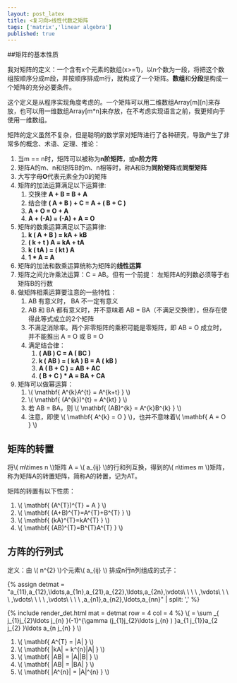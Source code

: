 ```yaml
---
layout: post_latex
title: <复习向>线性代数之矩阵
tags: ['matrix','linear algebra']
published: true
---
```


##矩阵的基本性质

我对矩阵的定义：一个含有x个元素的数组(x>=1)，以n个数为一段，将把这个数组按顺序分成m段，并按顺序排成m行，就构成了一个矩阵。**数组**和**分段**是构成一个矩阵的充分必要条件。

这个定义是从程序实现角度考虑的。一个矩阵可以用二维数组Array\[m\]\[n\]来存放，也可以用一维数组Array\[m*n\]来存放，在不考虑实现语言之前，我更倾向于使用一维数组。

矩阵的定义虽然不复杂，但是聪明的数学家对矩阵进行了各种研究，导致产生了非常多的概念、术语、定理、推论：

1. 当m == n时，矩阵可以被称为**n阶矩阵**，或**n阶方阵**
2. 矩阵A的m、n和矩阵B的m、n相等时，称A和B为**同阶矩阵**或**同型矩阵**
3. 大写字母**O**代表元素全为0的矩阵
4. 矩阵的加法运算满足以下运算律:
	1. 交换律 **A + B = B + A**
	2. 结合律 **( A + B ) + C = A + ( B + C )**
	3. **A + O = O + A**
	4. **A + (-A) = (-A) + A = O**
5. 矩阵的数乘运算满足以下运算律:
    1. **k ( A + B ) = kA + kB**
    2. **( k + t ) A = kA + tA**
    3. **k ( tA ) = ( kt ) A**
    4. **1 * A = A**
6. 矩阵的加法和数乘运算统称为矩阵的**线性运算**
7. 矩阵之间允许乘法运算：C = AB。但有一个前提：
    左矩阵A的列数必须等于右矩阵B的行数
8. 做矩阵相乘运算要注意的一些特性：
	1. AB 有意义时， BA 不一定有意义
	2. AB 和 BA 都有意义时，并不意味着 AB = BA（不满足交换律），但存在使得此等式成立的2个矩阵
	3. 不满足消除率。两个非零矩阵的乘积可能是零矩阵，即 AB = O 成立时，并不能推出 A = O 或 B = O
	4. 满足结合律：
		1. **( AB ) C = A ( BC )**
		2. **k ( AB ) = ( kA ) B = A ( kB )**
		3. **A ( B + C ) = AB + AC**
		4. **( B + C ) * A = BA + CA**
9. 矩阵可以做幂运算：
	1. \\( \mathbf\{ A^{k}A^{t} = A^{k+t} \} \\)
	2. \\( \mathbf\{ (A^{k})^{t} = A^{kt} \} \\)
	3. 若 AB = BA，则 \\( \mathbf\{ (AB)^{k} = A^{k}B^{k} \} \\)
	4. 注意，即使 \\( \mathbf\{ A^{k} = O \} \\)，也并不意味着\\( \mathbf\{  A = O \} \\)


## 矩阵的转置

将\\( m\times n \\)矩阵 A = \\( a_{ij} \\)的行和列互换，得到的\\( n\times m \\)矩阵，称为矩阵A的转置矩阵，简称A的转置，记为AT。

矩阵的转置有以下性质：

1. \\( \mathbf\{ (A^{T})^{T} = A \}  \\)
2. \\( \mathbf\{ (A+B)^{T}=A^{T}+B^{T} \} \\)
3. \\( \mathbf\{ (kA)^{T}=kA^{T} \} \\)
4. \\( \mathbf\{ (AB)^{T}=B^{T}A^{T} \} \\)

## **方阵的行列式**

定义：由 \\( n^{2} \\)个元素\\( a_{ij} \\) 排成n行n列组成的式子：


{% assign detmat = "a\_\{11\},a\_\{12\},\\ldots,a\_\{1n\},a\_\{21\},a\_\{22\},\ldots,a\_\{2n\},\\vdots\ \ \ \ ,\\vdots\ \ \ \ ,\\vdots\ \ \ \ ,\\vdots\ \ \ \ ,a\_\{n1\},a\_\{n2\},\\ldots,a\_\{nn\}" | split: ',' %}

{% include render_det.html mat = detmat row = 4 col = 4 %}
\\( \= \\sum \_\{ j\_\{1\}j\_\{2\}\\ldots j\_\{n\} \}(-1)^\{\\gamma \(j\_\{1\}j\_\{2\}\\ldots j\_\{n\} ) \}a\_\{1 j\_\{1\}\}a\_\{2 j\_\{2\} \}\\ldots a\_\{n j\_\{n\} \} \\)


1. \\( \mathbf\{ A^{T} = |A| \} \\)
2. \\( \mathbf\{ |kA| = k^{n}|A| \} \\)
3. \\( \mathbf\{ |AB| = |A||B| \} \\)
4. \\( \mathbf\{ |AB| = |BA| \} \\)
5. \\( \mathbf\{ |A^{n}| = |A|^{n} \} \\)

